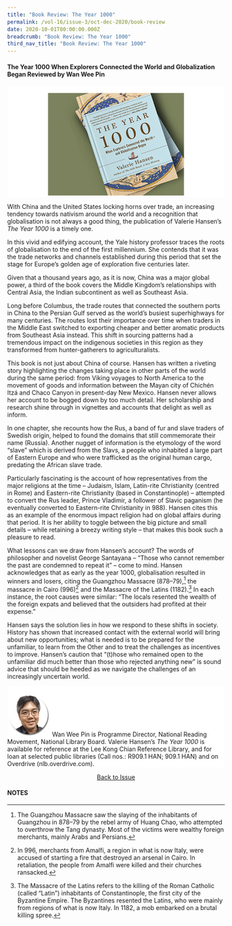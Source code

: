 ```yaml
---
title: "Book Review: The Year 1000"
permalink: /vol-16/issue-3/oct-dec-2020/book-review
date: 2020-10-01T00:00:00.000Z
breadcrumb: "Book Review: The Year 1000"
third_nav_title: "Book Review: The Year 1000"
---
```


<style>
table { 
	background-color: #d6dae9;
	}
.infobox { 
  padding: 20px;
  margin: 20px;
  background: #d6dae9
}
</style>

#### The Year 1000 When Explorers Connected the World and Globalization Began Reviewed by **Wan Wee Pin**

<div style="background-color: white;">
<br/>
<img src="/images/Vol-16-issue-3/book-review/year1000-opening.jpg">
</div>

With China and the United States locking horns over trade, an increasing tendency towards nativism around the world and a recognition that globalisation is not always a good thing, the publication of Valerie Hansen’s *The Year 1000* is a timely one. 

In this vivid and edifying account, the Yale history professor traces the roots of globalisation to the end of the first millennium. She contends that it was the trade networks and channels established during this period that set the stage for Europe’s golden age of exploration five centuries later.

Given that a thousand years ago, as it is now, China was a major global power, a third of the book covers the Middle Kingdom’s relationships with Central Asia, the Indian subcontinent as well as Southeast Asia.

Long before Columbus, the trade routes that connected the southern ports in China to the Persian Gulf served as the world’s busiest superhighways for many centuries. The routes lost their importance over time when traders in the Middle East switched to exporting cheaper and better aromatic products from Southeast Asia instead. This shift in sourcing patterns had a tremendous impact on the indigenous societies in this region as they transformed from hunter-gatherers to agriculturalists. 

This book is not just about China of course. Hansen has written a riveting story highlighting the changes taking place in other parts of the world during the same period: from Viking voyages to North America to the movement of goods and information between the Mayan city of Chichén Itzá and Chaco Canyon in present-day New Mexico. Hansen never allows her account to be bogged down by too much detail. Her scholarship and research shine through in vignettes and accounts that delight as well as inform. 

In one chapter, she recounts how the Rus, a band of fur and slave traders of Swedish origin, helped to found the domains that still commemorate their name (Russia). Another nugget of information is the etymology of the word “slave” which is derived from the Slavs, a people who inhabited a large part of Eastern Europe and who were trafficked as the original human cargo, predating the African slave trade. 

Particularly fascinating is the account of how representatives from the major religions at the time – Judaism, Islam, Latin-rite Christianity (centred in Rome) and Eastern-rite Christianity (based in Constantinople) – attempted to convert the Rus leader, Prince Vladimir, a follower of Slavic paganism (he eventually converted to Eastern-rite Christianity in 988). Hansen cites this as an example of the enormous impact religion had on global affairs during that period. It is her ability to toggle between the big picture and small details – while retaining a breezy writing style – that makes this book such a pleasure to read. 

What lessons can we draw from Hansen’s account? The words of philosopher and novelist George Santayana – “Those who cannot remember the past are condemned to repeat it” – come to mind. Hansen acknowledges that as early as the year 1000, globalisation resulted in winners and losers, citing the Guangzhou Massacre (878–79),[^1] the massacre in Cairo (996)[^2] and the Massacre of the Latins (1182).[^3] In each instance, the root causes were similar: “The locals resented the wealth of the foreign expats and believed that the outsiders had profited at their expense.”

Hansen says the solution lies in how we respond to these shifts in society. History has shown that increased contact with the external world will bring about new opportunities; what is needed is to be prepared for the unfamiliar, to learn from the Other and to treat the challenges as incentives to improve. Hansen’s caution that “(t)hose who remained open to the unfamiliar did much better than those who rejected anything new” is sound advice that should be heeded as we navigate the challenges of an increasingly uncertain world.


<div style="background-color: white;">
<br/>
<img src="/images/Vol-16-issue-3/authors/WanWeePin.png" style="width: 100px; height: 100px;" />
Wan Wee Pin is Programme Director, National Reading Movement, National Library Board. Valerie Hansen’s <i>The Year 1000</i> is available for reference at the Lee Kong Chian Reference Library, and for loan at selected public libraries (Call nos.: R909.1 HAN; 909.1 HAN) and on Overdrive (nlb.overdrive.com).
</div>

<a href="https://nlb-ba-staging.netlify.app/vol-16/issue-3/oct-dec-2020/"><center>Back to Issue</center></a>

#### **NOTES**
[^1]: The Guangzhou Massacre saw the slaying of the inhabitants of Guangzhou in 878–79 by the rebel army of Huang Chao, who attempted to overthrow the Tang dynasty. Most of the victims were wealthy foreign merchants, mainly Arabs and Persians. 
[^2]: In 996, merchants from Amalfi, a region in what is now Italy, were accused of starting a fire that destroyed an arsenal in Cairo. In retaliation, the people from Amalfi were killed and their churches ransacked.
[^3]: The Massacre of the Latins refers to the killing of the Roman Catholic (called “Latin”) inhabitants of Constantinople, the first city of the Byzantine Empire. The Byzantines resented the Latins, who were mainly from regions of what is now Italy. In 1182, a mob embarked on a brutal killing spree.